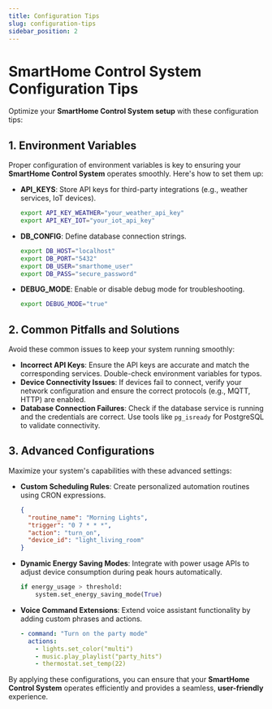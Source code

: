 ```yaml
---
title: Configuration Tips
slug: configuration-tips
sidebar_position: 2
---
```


# SmartHome Control System Configuration Tips

Optimize your **SmartHome Control System setup** with these configuration tips:

## 1. Environment Variables

Proper configuration of environment variables is key to ensuring your **SmartHome Control System** operates smoothly. Here's how to set them up:

* **API_KEYS**: Store API keys for third-party integrations (e.g., weather services, IoT devices).

  ```bash
  export API_KEY_WEATHER="your_weather_api_key"
  export API_KEY_IOT="your_iot_api_key"
  ```
* **DB_CONFIG**: Define database connection strings.

  ```bash
  export DB_HOST="localhost"
  export DB_PORT="5432"
  export DB_USER="smarthome_user"
  export DB_PASS="secure_password"
  ```
* **DEBUG_MODE**: Enable or disable debug mode for troubleshooting.

  ```bash
  export DEBUG_MODE="true"
  ```

## 2. Common Pitfalls and Solutions

Avoid these common issues to keep your system running smoothly:

* **Incorrect API Keys**:
  Ensure the API keys are accurate and match the corresponding services. Double-check environment variables for typos.
* **Device Connectivity Issues**:
  If devices fail to connect, verify your network configuration and ensure the correct protocols (e.g., MQTT, HTTP) are enabled.
* **Database Connection Failures**:
  Check if the database service is running and the credentials are correct. Use tools like `pg_isready` for PostgreSQL to validate connectivity.

## 3. Advanced Configurations

Maximize your system's capabilities with these advanced settings:

* **Custom Scheduling Rules**:
  Create personalized automation routines using CRON expressions.

  ```json
  {
    "routine_name": "Morning Lights",
    "trigger": "0 7 * * *",
    "action": "turn_on",
    "device_id": "light_living_room"
  }
  ```
* **Dynamic Energy Saving Modes**:
  Integrate with power usage APIs to adjust device consumption during peak hours automatically.

  ```python
  if energy_usage > threshold:
      system.set_energy_saving_mode(True)
  ```
* **Voice Command Extensions**:
  Extend voice assistant functionality by adding custom phrases and actions.

  ```yaml
  - command: "Turn on the party mode"
    actions:
      - lights.set_color("multi")
      - music.play_playlist("party_hits")
      - thermostat.set_temp(22)
  ```

By applying these configurations, you can ensure that your **SmartHome Control System** operates efficiently and provides a seamless, **user-friendly** experience.
